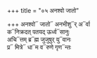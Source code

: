 +++
title = "०५ अनश्वो जातो"

+++
अनश्वो᳓ जातो᳓ अनभीशु᳓र् अ᳓र्वा  
क᳓निक्रदत् पतयद् ऊर्ध्व᳓सानुः  
अचि᳓त्तम् ब्र᳓ह्म जुजुषुर् यु᳓वानः  
प्र᳓ मित्रे᳓ धा᳓म व᳓रुणे गृण᳓न्तः